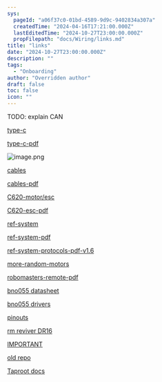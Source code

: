```yaml
---
sys:
  pageId: "a06f37c0-01bd-4589-9d9c-9402834a307a"
  createdTime: "2024-04-16T17:21:00.000Z"
  lastEditedTime: "2024-10-27T23:00:00.000Z"
  propFilepath: "docs/Wiring/links.md"
title: "links"
date: "2024-10-27T23:00:00.000Z"
description: ""
tags:
  - "Onboarding"
author: "Overridden author"
draft: false
toc: false
icon: ""
---
```


TODO: explain CAN

[type-c](https://www.robomaster.com/en-US/products/components/general/development-board-type-c#downloads)

[type-c-pdf](https://rm-static.djicdn.com/tem/35228/RoboMaster%20Development%20Board%20Type%20C%20User%20Manual.pdf)

![image.png](https://prod-files-secure.s3.us-west-2.amazonaws.com/d518164a-d88e-44d1-a4ee-3adb3bd8bce0/0d29e717-3b43-4c2c-aaab-1a40c334c1d2/image.png?X-Amz-Algorithm=AWS4-HMAC-SHA256&X-Amz-Content-Sha256=UNSIGNED-PAYLOAD&X-Amz-Credential=ASIAZI2LB4663VFZ6LCO%2F20250211%2Fus-west-2%2Fs3%2Faws4_request&X-Amz-Date=20250211T100842Z&X-Amz-Expires=3600&X-Amz-Security-Token=IQoJb3JpZ2luX2VjELr%2F%2F%2F%2F%2F%2F%2F%2F%2F%2FwEaCXVzLXdlc3QtMiJHMEUCIFBCPyD%2BdabFXXIcnRwLyOBIqUuorRxTEHkXJ%2FmA7XooAiEAiGHLcZG0tW8hvbRqyhwqbI9obuPFH2Q3C0EdV54nVr4qiAQI0%2F%2F%2F%2F%2F%2F%2F%2F%2F%2F%2FARAAGgw2Mzc0MjMxODM4MDUiDDI0ocuO2JiimKUZtSrcA3zugFcjaHjeGoYESGItSQuvjljMFcL5kWoydDqpxjW%2BQ4Sm5D%2Fs2S7UsOsfUqMlkNcZGDrFLXkifdnOaS0wU5PL2kR9BTZUqgyTH6GyfBcjLwu%2FabiyMhwjlsWXYvRYVe7sRfYuvS33hQxdVNIHHVyA0TduFaSLe9c7RhMcKypqTRh%2FgYqSta6pnfdxNNXdjEKiCzJiowtmBdMrO4MMUiiGo%2B78QD23tUbkViaF%2BiGIz7ifiUrPOm0GtnL8jerOWAMJMbscNy39Yw%2BzJTz%2B0BazAIuik6BojfwoG5hlm6BoZw7MgfFVj4qU7ZBPlQ4BQEaHdEESLepkqyUE5Sf8E2xJkFVx%2BFeBIrQ6bdL8P93BspRQ5u0wbe7IV7QAzOe3wFHhs1DSp28M%2Fs6L9444qUhHkQAyRziZrEuG%2Fw2tdLlTamzkOK4rAsAtJjQnlLQ748UVzue1Ji533NcWdmhsNOAGajtUMPvRzJ%2F0Vwe%2F7sZ6rYrv7a5QCCKPRdECXf4ZzYxMgHtmiJXiVckVFV5MSRHOrETo%2BGmKsesVFvh%2Ftm7V6UvMH60uFmDzs53moaWRjTm032Y2PPQds5OFv8L5GZSZE%2FFgNINb6BfqrzRL1oX88ECSRgTMVmjmbWgQMJ23rL0GOqUBCyE1tNJvPfXwwVlJoZm7n5uoKOq9EQ825rx7cNEgaHW%2F2GL1%2B23r%2Bkqbhqihl2fCEOt4U3jNq2pH0k6R3AdeXYGqMg9NNwWocyV1gNwKD8mbtpYk1fAYUZHLAHVgT5aw9coqJXzrmWGlQUMbFWnlOdS4kqRKJ%2Fqbl%2FS1OZNQGEcziLFXzk3QH144bzErxpOKfSvMaUYBrn%2FnVjzhEMHu%2Bstk%2BRSu&X-Amz-Signature=6a92f1a19ef435c5b03c836a83b3b2843bf7f66766fe84e1355c3d2443f7bb1a&X-Amz-SignedHeaders=host&x-id=GetObject)

[cables](https://www.robomaster.com/en-US/products/components/general/development-board)

[cables-pdf](https://rm-static.djicdn.com/tem/RoboMaster%20Development%20Board%20Cables%20In%20the%20Box.pdf)

[C620-motor/esc](https://www.robomaster.com/en-US/products/components/general/M3508?from=online-store&position=download#download)

[C620-esc-pdf](https://rm-static.djicdn.com/tem/17348/RoboMaster%20C620%20Brushless%20DC%20Motor%20Speed%20Controller%20V1.01.pdf)

[ref-system](https://www.robomaster.com/en-US/products/components/referee)

[ref-system-pdf](https://rm-static.djicdn.com/tem/17348/RoboMaster%20Referee%20System%20User%20Manual%20V1.3.pdf)

[ref-system-protocols-pdf-v1.6](https://rm-static.djicdn.com/tem/17348/RoboMaster%20Referee%20System%20Serial%20Port%20Protocol%20Appendix%20V1.6%EF%BC%8820231124%EF%BC%89.pdf)

[more-random-motors](https://www.robomaster.com/en-US/products/components/competition)

[robomasters-remote-pdf](https://dl.djicdn.com/downloads/dt7/en/DT7&DR16_RC_System_User_Manual_v2.00_en.pdf)

[bno055
datasheet](https://cdn-shop.adafruit.com/datasheets/BST_BNO055_DS000_12.pdf)

[bno055
drivers](https://github.com/adafruit/Adafruit_BNO055)

[pinouts](https://learn.adafruit.com/adafruit-bno055-absolute-orientation-sensor/pinouts)

[rm
reviver DR16](https://dl.djicdn.com/downloads/dt7/en/DT7&DR16_RC_System_User_Manual_v2.00_en.pdf)

[IMPORTANT](https://www.twitch.tv/videos/2100072393?t=02h12m03s)

[old repo](https://gitlab.com/agmui/rhit-robomasters)

[Taproot docs](https://aruw.gitlab.io/controls/taproot/api/classtap_1_1arch_1_1_periodic_timer.html)
